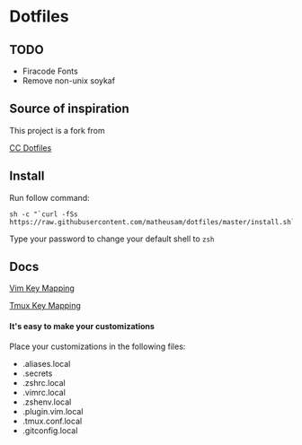 Dotfiles
====================

## TODO

 * Firacode Fonts
 * Remove non-unix soykaf

## Source of inspiration

This project is a fork from

[CC Dotfiles](https://github.com/campuscode/cc_dotfiles)

## Install

Run follow command:

```
sh -c "`curl -fSs https://raw.githubusercontent.com/matheusam/dotfiles/master/install.sh`"
```

Type your password to change your default shell to `zsh`

## Docs

[Vim Key Mapping](Vim.md)

[Tmux Key Mapping](Tmux.md)

#### It's easy to make your customizations

Place your customizations in the following files:

* .aliases.local
* .secrets
* .zshrc.local
* .vimrc.local
* .zshenv.local
* .plugin.vim.local
* .tmux.conf.local
* .gitconfig.local
